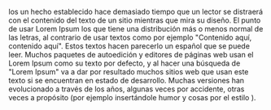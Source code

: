 los un hecho establecido hace demasiado tiempo que
un lector se distraerá con el contenido del texto
de un sitio mientras que mira su diseño. El punto
de usar Lorem Ipsum los que tiene una distribución
más o menos normal de las letras, al contrario de
usar textos como por ejemplo "Contenido
aquí, contenido aquí". Estos textos hacen parecerlo
un español que se puede leer. Muchos paquetes
de autoedición y editores de páginas web usan el
Lorem Ipsum como su texto por defecto, y al hacer
una búsqueda de "Lorem Ipsum" va a dar por
resultado muchos sitios web que usan este texto si
se encuentran en estado de desarrollo.
Muchas versiones han evolucionado a través de
los años, algunas veces por accidente, otras veces
a propósito (por ejemplo insertándole humor y
cosas por el estilo ).
